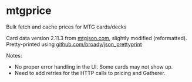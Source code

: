 mtgprice
========

Bulk fetch and cache prices for MTG cards/decks

Card data version 2.11.3 from [mtgjson.com](http://mtgjson.com), slightly modified (reformatted).
Pretty-printed using [github.com/broady/json_prettyprint](https://github.com/broady/json_prettyprint)

Notes:

  * No proper error handling in the UI. Some cards may not show up.
  * Need to add retries for the HTTP calls to pricing and Gatherer.
